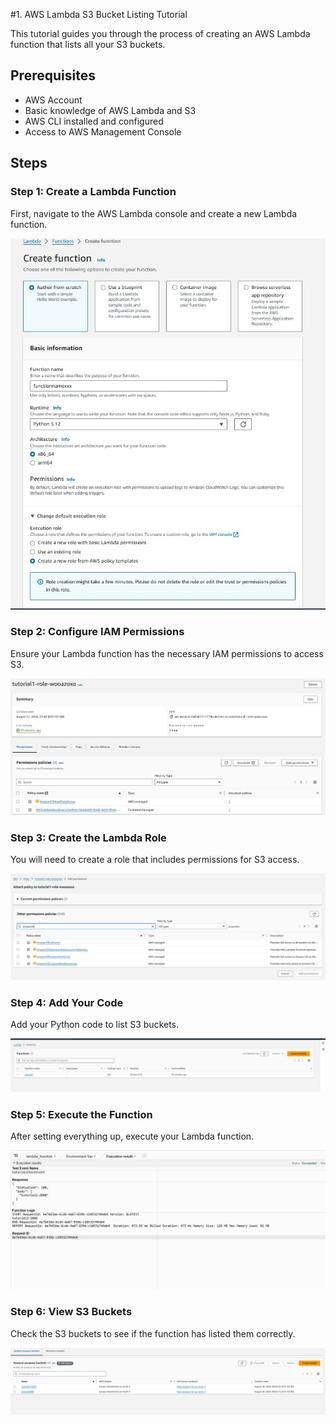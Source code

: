 #1. AWS Lambda S3 Bucket Listing Tutorial

This tutorial guides you through the process of creating an AWS Lambda function that lists all your S3 buckets.

## Prerequisites

- AWS Account
- Basic knowledge of AWS Lambda and S3
- AWS CLI installed and configured
- Access to AWS Management Console

## Steps

### Step 1: Create a Lambda Function

First, navigate to the AWS Lambda console and create a new Lambda function.

![Create Lambda Function](listing_bucket_names_using_lambda/create_lambda_function.jpg)

### Step 2: Configure IAM Permissions

Ensure your Lambda function has the necessary IAM permissions to access S3.

![IAM Permissions](listing_bucket_names_using_lambda/IAM_permission_screen.jpg)

### Step 3: Create the Lambda Role

You will need to create a role that includes permissions for S3 access.

![IAM List of Permissions](listing_bucket_names_using_lambda/iam_list_of_perm.jpg)

### Step 4: Add Your Code

Add your Python code to list S3 buckets.

![Lambda Code](listing_bucket_names_using_lambda/lambda_create_function_screen.jpg)

### Step 5: Execute the Function

After setting everything up, execute your Lambda function.

![Execution Result](listing_bucket_names_using_lambda/execution_screen.jpg)

### Step 6: View S3 Buckets

Check the S3 buckets to see if the function has listed them correctly.

![S3 Buckets Display](listing_bucket_names_using_lambda/s3_buckets_display.jpg)

